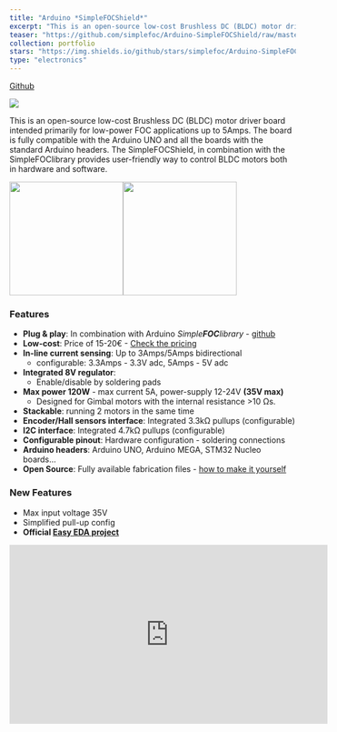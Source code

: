 ```yaml
---
title: "Arduino *SimpleFOCShield*"
excerpt: "This is an open-source low-cost Brushless DC (BLDC) motor driver board intended primarily for low-power FOC applications up to 5Amps."
teaser: "https://github.com/simplefoc/Arduino-SimpleFOCShield/raw/master/images/top.png"
collection: portfolio
stars: "https://img.shields.io/github/stars/simplefoc/Arduino-SimpleFOCShield?style=social"
type: "electronics"
---
```


<a href="https://github.com/simplefoc/Arduino-SimpleFOCShield"> <i class="fab fa-github"></i> Github</a>


[![](https://github-readme-stats.vercel.app/api/pin/?username=simplefoc&repo=arduino-simplefocshield)](https://github.com/simplefoc/Arduino-SimpleFOCShield)


This is an open-source low-cost Brushless DC (BLDC) motor driver board intended primarily for low-power FOC applications up to 5Amps. The board is fully compatible with the Arduino UNO and all the boards with the standard Arduino headers. The SimpleFOCShield, in combination with the SimpleFOClibrary provides user-friendly way to control BLDC motors both in hardware and software.


<p align="">
<img src="https://github.com/simplefoc/Arduino-SimpleFOCShield/raw/master/images/top.png"  style="height:200px"><img src="https://github.com/simplefoc/Arduino-SimpleFOCShield/raw/master/images/bottom.png"  style="height:200px">
</p>

### Features
- **Plug & play**: In combination with Arduino *Simple**FOC**library* - [github](https://github.com/simplefoc/Arduino-FOC)
- **Low-cost**: Price of 15-20€ - [Check the pricing](https://www.simplefoc.com/simplefoc_shield_product) 
- **In-line current sensing**: Up to 3Amps/5Amps bidirectional
   - configurable: 3.3Amps - 3.3V adc, 5Amps - 5V adc
- **Integrated 8V regulator**: 
   - Enable/disable by soldering pads
- **Max power 120W** - max current 5A, power-supply 12-24V **(35V max)**
   - Designed for Gimbal motors with the internal resistance >10 Ωs. 
- **Stackable**: running 2 motors in the same time
- **Encoder/Hall sensors interface**: Integrated 3.3kΩ pullups (configurable)
- **I2C interface**: Integrated 4.7kΩ pullups (configurable)
- **Configurable pinout**: Hardware configuration - soldering connections
- **Arduino headers**: Arduino UNO, Arduino MEGA, STM32 Nucleo boards...
- **Open Source**: Fully available fabrication files - [how to make it yourself](https://docs.simplefoc.com/arduino_simplefoc_shield_fabrication)

### New Features
 - Max input voltage 35V
 - Simplified pull-up config
 - **Official [Easy EDA project](https://oshwlab.com/the.skuric/simplefocshield)**


<iframe width="560" height="315" src="https://www.youtube.com/embed/G5pbo0C6ujE" title="YouTube video player" frameborder="0" allow="accelerometer; autoplay; clipboard-write; encrypted-media; gyroscope; picture-in-picture" allowfullscreen></iframe>
